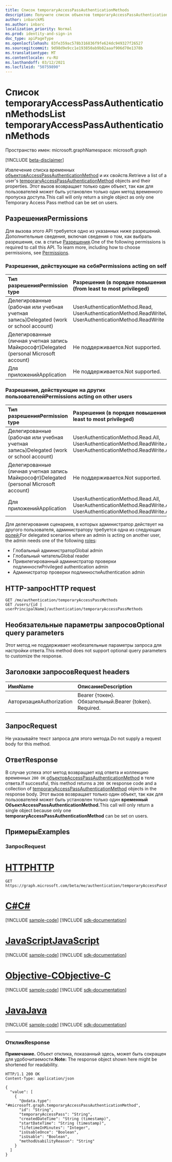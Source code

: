 ```yaml
---
title: Список temporaryAccessPassAuthenticationMethods
description: Получите список объектов temporaryAccessPassAuthenticationMethod и их свойств.
author: inbarckMS
ms.author: inbarc
localization_priority: Normal
ms.prod: identity-and-sign-in
doc_type: apiPageType
ms.openlocfilehash: 83fe359ac578b316836f9fe624dc949327f26527
ms.sourcegitcommit: 9d98d9e9cc1e193850ab9b82aaaf906d70e1378b
ms.translationtype: MT
ms.contentlocale: ru-RU
ms.lasthandoff: 03/12/2021
ms.locfileid: "50759890"
---
```

# <a name="list-temporaryaccesspassauthenticationmethods"></a><span data-ttu-id="8de2d-103">Список temporaryAccessPassAuthenticationMethods</span><span class="sxs-lookup"><span data-stu-id="8de2d-103">List temporaryAccessPassAuthenticationMethods</span></span>
<span data-ttu-id="8de2d-104">Пространство имен: microsoft.graph</span><span class="sxs-lookup"><span data-stu-id="8de2d-104">Namespace: microsoft.graph</span></span>

[!INCLUDE [beta-disclaimer](../../includes/beta-disclaimer.md)]

<span data-ttu-id="8de2d-105">Извлечение списка временных [объектовAccessPassAuthenticationMethod](../resources/temporaryaccesspassauthenticationmethod.md)  и их свойств.</span><span class="sxs-lookup"><span data-stu-id="8de2d-105">Retrieve a list of a user's [temporaryAccessPassAuthenticationMethod](../resources/temporaryaccesspassauthenticationmethod.md)  objects and their properties.</span></span> <span data-ttu-id="8de2d-106">Этот вызов возвращает только один объект, так как для пользователей может быть установлен только один метод временного пропуска доступа.</span><span class="sxs-lookup"><span data-stu-id="8de2d-106">This call will only return a single object as only one Temporary Access Pass method can be set on users.</span></span>

## <a name="permissions"></a><span data-ttu-id="8de2d-107">Разрешения</span><span class="sxs-lookup"><span data-stu-id="8de2d-107">Permissions</span></span>
<span data-ttu-id="8de2d-p102">Для вызова этого API требуется одно из указанных ниже разрешений. Дополнительные сведения, включая сведения о том, как выбрать разрешения, см. в статье [Разрешения](/graph/permissions-reference).</span><span class="sxs-lookup"><span data-stu-id="8de2d-p102">One of the following permissions is required to call this API. To learn more, including how to choose permissions, see [Permissions](/graph/permissions-reference).</span></span>

### <a name="permissions-acting-on-self"></a><span data-ttu-id="8de2d-110">Разрешения, действующие на себя</span><span class="sxs-lookup"><span data-stu-id="8de2d-110">Permissions acting on self</span></span>

|<span data-ttu-id="8de2d-111">Тип разрешения</span><span class="sxs-lookup"><span data-stu-id="8de2d-111">Permission type</span></span>      | <span data-ttu-id="8de2d-112">Разрешения (в порядке повышения привилегий)</span><span class="sxs-lookup"><span data-stu-id="8de2d-112">Permissions (from least to most privileged)</span></span>              |
|:---------------------------------------|:-------------------------|
| <span data-ttu-id="8de2d-113">Делегированные (рабочая или учебная учетная запись)</span><span class="sxs-lookup"><span data-stu-id="8de2d-113">Delegated (work or school account)</span></span>     | <span data-ttu-id="8de2d-114">UserAuthenticationMethod.Read, UserAuthenticationMethod.ReadWrite</span><span class="sxs-lookup"><span data-stu-id="8de2d-114">UserAuthenticationMethod.Read, UserAuthenticationMethod.ReadWrite</span></span> |
| <span data-ttu-id="8de2d-115">Делегированные (личная учетная запись Майкрософт)</span><span class="sxs-lookup"><span data-stu-id="8de2d-115">Delegated (personal Microsoft account)</span></span> | <span data-ttu-id="8de2d-116">Не поддерживается.</span><span class="sxs-lookup"><span data-stu-id="8de2d-116">Not supported.</span></span> |
| <span data-ttu-id="8de2d-117">Для приложений</span><span class="sxs-lookup"><span data-stu-id="8de2d-117">Application</span></span>                            | <span data-ttu-id="8de2d-118">Не поддерживается.</span><span class="sxs-lookup"><span data-stu-id="8de2d-118">Not supported.</span></span> |

### <a name="permissions-acting-on-other-users"></a><span data-ttu-id="8de2d-119">Разрешения, действующие на других пользователей</span><span class="sxs-lookup"><span data-stu-id="8de2d-119">Permissions acting on other users</span></span>

|<span data-ttu-id="8de2d-120">Тип разрешения</span><span class="sxs-lookup"><span data-stu-id="8de2d-120">Permission type</span></span>      | <span data-ttu-id="8de2d-121">Разрешения (в порядке повышения привилегий)</span><span class="sxs-lookup"><span data-stu-id="8de2d-121">Permissions (from least to most privileged)</span></span>              |
|:---------------------------------------|:-------------------------|
| <span data-ttu-id="8de2d-122">Делегированные (рабочая или учебная учетная запись)</span><span class="sxs-lookup"><span data-stu-id="8de2d-122">Delegated (work or school account)</span></span>     | <span data-ttu-id="8de2d-123">UserAuthenticationMethod.Read.All, UserAuthenticationMethod.ReadWrite.All</span><span class="sxs-lookup"><span data-stu-id="8de2d-123">UserAuthenticationMethod.Read.All, UserAuthenticationMethod.ReadWrite.All</span></span> |
| <span data-ttu-id="8de2d-124">Делегированные (личная учетная запись Майкрософт)</span><span class="sxs-lookup"><span data-stu-id="8de2d-124">Delegated (personal Microsoft account)</span></span> | <span data-ttu-id="8de2d-125">Не поддерживается.</span><span class="sxs-lookup"><span data-stu-id="8de2d-125">Not supported.</span></span> |
| <span data-ttu-id="8de2d-126">Для приложений</span><span class="sxs-lookup"><span data-stu-id="8de2d-126">Application</span></span>                            | <span data-ttu-id="8de2d-127">UserAuthenticationMethod.Read.All, UserAuthenticationMethod.ReadWrite.All</span><span class="sxs-lookup"><span data-stu-id="8de2d-127">UserAuthenticationMethod.Read.All, UserAuthenticationMethod.ReadWrite.All</span></span> |


<span data-ttu-id="8de2d-128">Для делегирования сценариев, в которых администратор действует на другого пользователя, администратору требуется одна из следующих [ролей:](/azure/active-directory/users-groups-roles/directory-assign-admin-roles#available-roles)</span><span class="sxs-lookup"><span data-stu-id="8de2d-128">For delegated scenarios where an admin is acting on another user, the admin needs one of the following [roles](/azure/active-directory/users-groups-roles/directory-assign-admin-roles#available-roles):</span></span>

* <span data-ttu-id="8de2d-129">Глобальный администратор</span><span class="sxs-lookup"><span data-stu-id="8de2d-129">Global admin</span></span>
* <span data-ttu-id="8de2d-130">Глобальный читатель</span><span class="sxs-lookup"><span data-stu-id="8de2d-130">Global reader</span></span>
* <span data-ttu-id="8de2d-131">Привилегированный администратор проверки подлинности</span><span class="sxs-lookup"><span data-stu-id="8de2d-131">Privileged authentication admin</span></span>
* <span data-ttu-id="8de2d-132">Администратор проверки подлинности</span><span class="sxs-lookup"><span data-stu-id="8de2d-132">Authentication admin</span></span>

## <a name="http-request"></a><span data-ttu-id="8de2d-133">HTTP-запрос</span><span class="sxs-lookup"><span data-stu-id="8de2d-133">HTTP request</span></span>

<!-- {
  "blockType": "ignored"
}
-->
``` http
GET /me/authentication/temporaryAccessPassMethods
GET /users/{id | userPrincipalName}/authentication/temporaryAccessPassMethods
```

## <a name="optional-query-parameters"></a><span data-ttu-id="8de2d-134">Необязательные параметры запросов</span><span class="sxs-lookup"><span data-stu-id="8de2d-134">Optional query parameters</span></span>
<span data-ttu-id="8de2d-135">Этот метод не поддерживает необязательные параметры запроса для настройки ответа.</span><span class="sxs-lookup"><span data-stu-id="8de2d-135">This method does not support optional query parameters to customize the response.</span></span>

## <a name="request-headers"></a><span data-ttu-id="8de2d-136">Заголовки запросов</span><span class="sxs-lookup"><span data-stu-id="8de2d-136">Request headers</span></span>
|<span data-ttu-id="8de2d-137">Имя</span><span class="sxs-lookup"><span data-stu-id="8de2d-137">Name</span></span>|<span data-ttu-id="8de2d-138">Описание</span><span class="sxs-lookup"><span data-stu-id="8de2d-138">Description</span></span>|
|:---|:---|
|<span data-ttu-id="8de2d-139">Авторизация</span><span class="sxs-lookup"><span data-stu-id="8de2d-139">Authorization</span></span>|<span data-ttu-id="8de2d-p103">Bearer {токен}. Обязательный.</span><span class="sxs-lookup"><span data-stu-id="8de2d-p103">Bearer {token}. Required.</span></span>|

## <a name="request"></a><span data-ttu-id="8de2d-142">Запрос</span><span class="sxs-lookup"><span data-stu-id="8de2d-142">Request</span></span> 
<span data-ttu-id="8de2d-143">Не указывайте текст запроса для этого метода.</span><span class="sxs-lookup"><span data-stu-id="8de2d-143">Do not supply a request body for this method.</span></span>

## <a name="response"></a><span data-ttu-id="8de2d-144">Ответ</span><span class="sxs-lookup"><span data-stu-id="8de2d-144">Response</span></span>

<span data-ttu-id="8de2d-145">В случае успеха этот метод возвращает код ответа и коллекцию временных `200 OK` [объектовAccessPassAuthenticationMethod](../resources/temporaryaccesspassauthenticationmethod.md) в теле ответа.</span><span class="sxs-lookup"><span data-stu-id="8de2d-145">If successful, this method returns a `200 OK` response code and a collection of [temporaryAccessPassAuthenticationMethod](../resources/temporaryaccesspassauthenticationmethod.md) objects in the response body.</span></span>  <span data-ttu-id="8de2d-146">Этот вызов возвращает только один объект, так как для пользователей может быть установлен только один **временный ОбъектAccessPassAuthenticationMethod.**</span><span class="sxs-lookup"><span data-stu-id="8de2d-146">This call will only return a single object because only one **temporaryAccessPassAuthenticationMethod** can be set on users.</span></span>

## <a name="examples"></a><span data-ttu-id="8de2d-147">Примеры</span><span class="sxs-lookup"><span data-stu-id="8de2d-147">Examples</span></span>

### <a name="request"></a><span data-ttu-id="8de2d-148">Запрос</span><span class="sxs-lookup"><span data-stu-id="8de2d-148">Request</span></span>

# <a name="http"></a>[<span data-ttu-id="8de2d-149">HTTP</span><span class="sxs-lookup"><span data-stu-id="8de2d-149">HTTP</span></span>](#tab/http)
<!-- {
  "blockType": "request",
  "name": "list_temporaryaccesspassauthenticationmethod"
}
-->
``` http
GET https://graph.microsoft.com/beta/me/authentication/temporaryAccessPassMethods
```
# <a name="c"></a>[<span data-ttu-id="8de2d-150">C#</span><span class="sxs-lookup"><span data-stu-id="8de2d-150">C#</span></span>](#tab/csharp)
[!INCLUDE [sample-code](../includes/snippets/csharp/list-temporaryaccesspassauthenticationmethod-csharp-snippets.md)]
[!INCLUDE [sdk-documentation](../includes/snippets/snippets-sdk-documentation-link.md)]

# <a name="javascript"></a>[<span data-ttu-id="8de2d-151">JavaScript</span><span class="sxs-lookup"><span data-stu-id="8de2d-151">JavaScript</span></span>](#tab/javascript)
[!INCLUDE [sample-code](../includes/snippets/javascript/list-temporaryaccesspassauthenticationmethod-javascript-snippets.md)]
[!INCLUDE [sdk-documentation](../includes/snippets/snippets-sdk-documentation-link.md)]

# <a name="objective-c"></a>[<span data-ttu-id="8de2d-152">Objective-C</span><span class="sxs-lookup"><span data-stu-id="8de2d-152">Objective-C</span></span>](#tab/objc)
[!INCLUDE [sample-code](../includes/snippets/objc/list-temporaryaccesspassauthenticationmethod-objc-snippets.md)]
[!INCLUDE [sdk-documentation](../includes/snippets/snippets-sdk-documentation-link.md)]

# <a name="java"></a>[<span data-ttu-id="8de2d-153">Java</span><span class="sxs-lookup"><span data-stu-id="8de2d-153">Java</span></span>](#tab/java)
[!INCLUDE [sample-code](../includes/snippets/java/list-temporaryaccesspassauthenticationmethod-java-snippets.md)]
[!INCLUDE [sdk-documentation](../includes/snippets/snippets-sdk-documentation-link.md)]

---



### <a name="response"></a><span data-ttu-id="8de2d-154">Отклик</span><span class="sxs-lookup"><span data-stu-id="8de2d-154">Response</span></span>
<span data-ttu-id="8de2d-155">**Примечание.** Объект отклика, показанный здесь, может быть сокращен для удобочитаемости.</span><span class="sxs-lookup"><span data-stu-id="8de2d-155">**Note:** The response object shown here might be shortened for readability.</span></span>
<!-- {
  "blockType": "response",
  "truncated": true,
  "@odata.type": "Collection(microsoft.graph.temporaryAccessPassAuthenticationMethod)"
}
-->
``` http
HTTP/1.1 200 OK
Content-Type: application/json

{
  "value": [
    {
      "@odata.type": "#microsoft.graph.temporaryAccessPassAuthenticationMethod",
      "id": "String",
      "temporaryAccessPass": "String",
      "createdDateTime": "String (timestamp)",
      "startDateTime": "String (timestamp)",
      "lifetimeInMinutes": "Integer",
      "isUsableOnce": "Boolean",
      "isUsable": "Boolean",
      "methodUsabilityReason": "String"
    }
  ]
}
```
